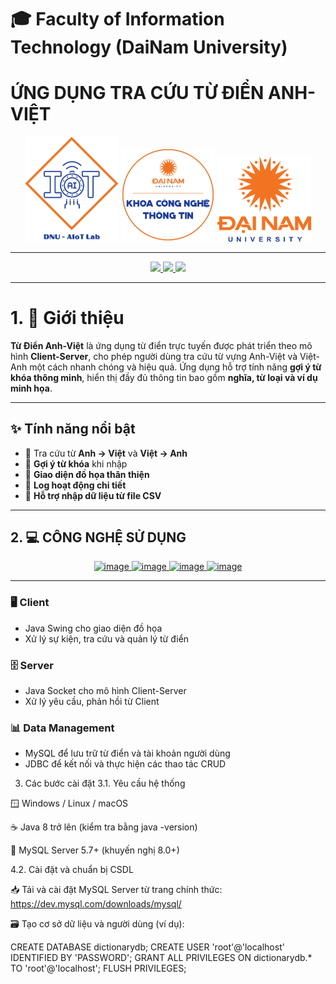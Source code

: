 # 🎓 Faculty of Information Technology (DaiNam University)

# ỨNG DỤNG TRA CỨU TỪ ĐIỂN ANH-VIỆT

<p align="center">
  <img src="aiotlab_logo.png" alt="AIoT Lab" width="150"/>
  <img src="fitdnu_logo.png" alt="FIT DNU" width="150"/>
  <img src="dnu_logo.png" alt="Dai Nam University" width="150"/>
</p>

---

<p align="center">
  <a href="#">
    <img src="https://img.shields.io/badge/AiOTLab-green?style=for-the-badge" />
  </a>
  <a href="#">
    <img src="https://img.shields.io/badge/Faculty%20of%20Information%20Technology-blue?style=for-the-badge" />
  </a>
  <a href="#">
    <img src="https://img.shields.io/badge/DaiNam%20University-orange?style=for-the-badge" />
  </a>
</p>

---

# 1. 📖 Giới thiệu

**Từ Điển Anh-Việt** là ứng dụng từ điển trực tuyến được phát triển theo mô hình **Client-Server**, cho phép người dùng tra cứu từ vựng Anh-Việt và Việt-Anh một cách nhanh chóng và hiệu quả. Ứng dụng hỗ trợ tính năng **gợi ý từ khóa thông minh**, hiển thị đầy đủ thông tin bao gồm **nghĩa, từ loại và ví dụ minh họa**.

---

## ✨ Tính năng nổi bật

- 🔹 Tra cứu từ **Anh → Việt** và **Việt → Anh**  
- 🔹 **Gợi ý từ khóa** khi nhập  
- 🔹 **Giao diện đồ họa thân thiện**  
- 🔹 **Log hoạt động chi tiết**  
- 🔹 **Hỗ trợ nhập dữ liệu từ file CSV**  

---

## 2. 💻 CÔNG NGHỆ SỬ DỤNG

<p align="center">
  <a href="#">
    <img width="57" height="28" alt="image" src="https://github.com/user-attachments/assets/961ef281-19f1-47fd-ad75-b5f940846e46" />
      </a>
  <a href="#">
    <img width="109" height="28" alt="image" src="https://github.com/user-attachments/assets/255ad8dc-b730-4f6d-8461-608bd0395b7f" />
      </a>
  <a href="#">
    <img width="69" height="28" alt="image" src="https://github.com/user-attachments/assets/7b74b430-dd1f-4c8d-8ab6-4355cf7f28be" />
  </a>
  <a href='#'>
    <img width="146" height="28" alt="image" src="https://github.com/user-attachments/assets/cadf7012-7926-4ece-9216-b1ba9bc45d18" />
  </a> 
</p>

---

### 🖥️ Client
- Java Swing cho giao diện đồ họa  
- Xử lý sự kiện, tra cứu và quản lý từ điển  

### 🗄️ Server
- Java Socket cho mô hình Client-Server  
- Xử lý yêu cầu, phản hồi từ Client  

### 📊 Data Management
- MySQL để lưu trữ từ điển và tài khoản người dùng  
- JDBC để kết nối và thực hiện các thao tác CRUD  

3. Các bước cài đặt
3.1. Yêu cầu hệ thống

🪟 Windows / Linux / macOS

☕ Java 8 trở lên (kiểm tra bằng java -version)

🐬 MySQL Server 5.7+ (khuyến nghị 8.0+)

4.2. Cài đặt và chuẩn bị CSDL

📥 Tải và cài đặt MySQL Server từ trang chính thức: https://dev.mysql.com/downloads/mysql/

🗃️ Tạo cơ sở dữ liệu và người dùng (ví dụ):

CREATE DATABASE dictionarydb;
CREATE USER 'root'@'localhost' IDENTIFIED BY 'PASSWORD';
GRANT ALL PRIVILEGES ON dictionarydb.* TO 'root'@'localhost';
FLUSH PRIVILEGES;
